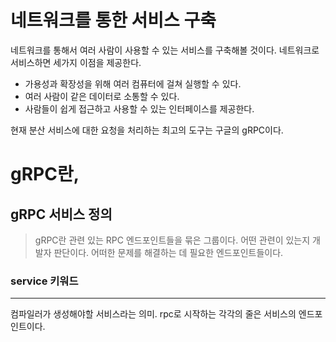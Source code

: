 # 네트워크를 통한 서비스 구축
네트워크를 통해서 여러 사람이 사용할 수 있는 서비스를 구축해볼 것이다. 네트워크로 서비스하면 세가지 이점을 제공한다.
- 가용성과 확장성을 위해 여러 컴퓨터에 걸쳐 실행할 수 있다.
- 여러 사람이 같은 데이터로 소통할 수 있다.
- 사람들이 쉽게 접근하고 사용할 수 있는 인터페이스를 제공한다.

현재 분산 서비스에 대한 요청을 처리하는 최고의 도구는 구글의 gRPC이다.

# gRPC란, 

## gRPC 서비스 정의
> gRPC란 관련 있는 RPC 엔드포인트들을 묶은 그룹이다. 
> 어떤 관련이 있는지 개발자 판단이다. 어떠한 문제를 해결하는 데 필요한 엔드포인트들이다. 

### service 키워드

--- 
컴파일러가 생성해야할 서비스라는 의미. rpc로 시작하는 각각의 줄은 서비스의 엔드포인트이다. 
